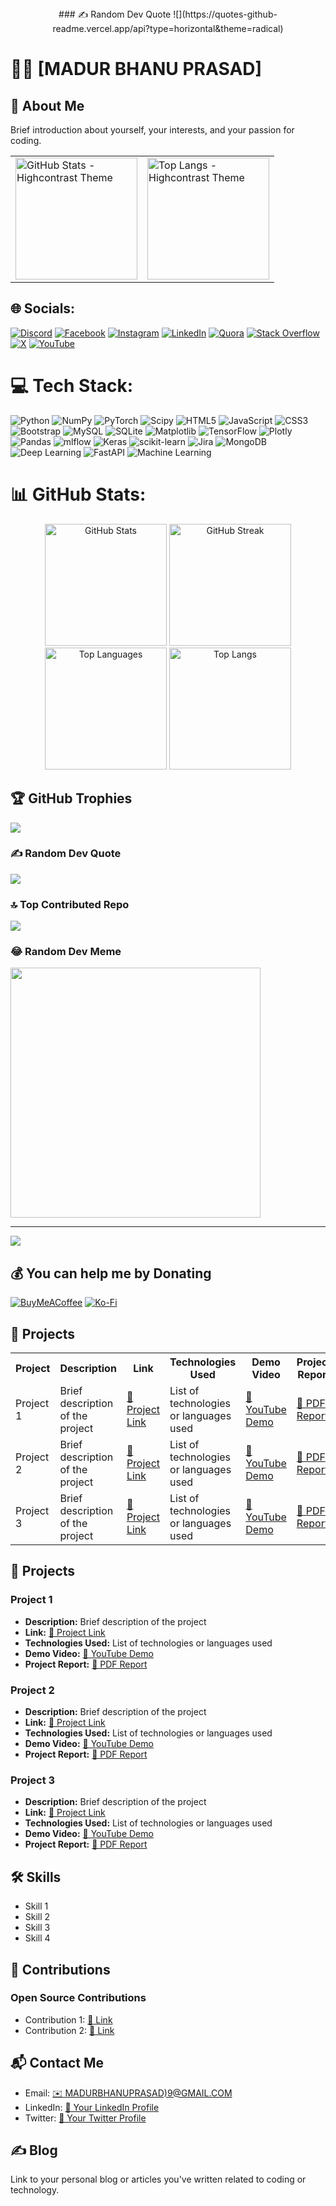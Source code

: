 <div align="center" style="width: 100%;">
  ### ✍️ Random Dev Quote
  ![](https://quotes-github-readme.vercel.app/api?type=horizontal&theme=radical)
</div>

# 👨‍💻 [MADUR BHANU PRASAD]

## 🌟 About Me
Brief introduction about yourself, your interests, and your passion for coding.
<table>
  <tr>
    <td>
      <img src="https://github-readme-stats.vercel.app/api?username=madurbhanuprasad&theme=highcontrast&show_icons=true" alt="GitHub Stats - Highcontrast Theme" height="195"/>
    </td>
    <td>
      <img src="https://github-readme-stats.vercel.app/api/top-langs/?username=madurbhanuprasad&theme=highcontrast&size_weight=0.5&count_weight=0.5" alt="Top Langs - Highcontrast Theme" height="195"/>
    </td>
  </tr>
</table>



## 🌐 Socials:
[![Discord](https://img.shields.io/badge/Discord-%237289DA.svg?logo=discord&logoColor=white)](https://discord.gg/madurbhanuprasad) [![Facebook](https://img.shields.io/badge/Facebook-%231877F2.svg?logo=Facebook&logoColor=white)](https://facebook.com/madurbhanuprasad) [![Instagram](https://img.shields.io/badge/Instagram-%23E4405F.svg?logo=Instagram&logoColor=white)](https://instagram.com/madurbhanuprasad) [![LinkedIn](https://img.shields.io/badge/LinkedIn-%230077B5.svg?logo=linkedin&logoColor=white)](https://linkedin.com/in/madurbhanuprasad) [![Quora](https://img.shields.io/badge/Quora-%23B92B27.svg?logo=Quora&logoColor=white)](https://quora.com/profile/madurbhanuprasad) [![Stack Overflow](https://img.shields.io/badge/-Stackoverflow-FE7A16?logo=stack-overflow&logoColor=white)](https://stackoverflow.com/users/madurbhanuprasad) [![X](https://img.shields.io/badge/X-black.svg?logo=X&logoColor=white)](https://x.com/madurbhanuprasad) [![YouTube](https://img.shields.io/badge/YouTube-%23FF0000.svg?logo=YouTube&logoColor=white)](https://youtube.com/@madurbhanuprasad) 

# 💻 Tech Stack:
![Python](https://img.shields.io/badge/python-3670A0?style=for-the-badge&logo=python&logoColor=ffdd54) ![NumPy](https://img.shields.io/badge/numpy-%23013243.svg?style=for-the-badge&logo=numpy&logoColor=white) ![PyTorch](https://img.shields.io/badge/PyTorch-%23EE4C2C.svg?style=for-the-badge&logo=PyTorch&logoColor=white) ![Scipy](https://img.shields.io/badge/SciPy-%230C55A5.svg?style=for-the-badge&logo=scipy&logoColor=%white) ![HTML5](https://img.shields.io/badge/html5-%23E34F26.svg?style=for-the-badge&logo=html5&logoColor=white) ![JavaScript](https://img.shields.io/badge/javascript-%23323330.svg?style=for-the-badge&logo=javascript&logoColor=%23F7DF1E) ![CSS3](https://img.shields.io/badge/css3-%231572B6.svg?style=for-the-badge&logo=css3&logoColor=white) ![Bootstrap](https://img.shields.io/badge/bootstrap-%238511FA.svg?style=for-the-badge&logo=bootstrap&logoColor=white) ![MySQL](https://img.shields.io/badge/mysql-4479A1.svg?style=for-the-badge&logo=mysql&logoColor=white) ![SQLite](https://img.shields.io/badge/sqlite-%2307405e.svg?style=for-the-badge&logo=sqlite&logoColor=white) ![Matplotlib](https://img.shields.io/badge/Matplotlib-%23ffffff.svg?style=for-the-badge&logo=Matplotlib&logoColor=black) ![TensorFlow](https://img.shields.io/badge/TensorFlow-%23FF6F00.svg?style=for-the-badge&logo=TensorFlow&logoColor=white) ![Plotly](https://img.shields.io/badge/Plotly-%233F4F75.svg?style=for-the-badge&logo=plotly&logoColor=white) ![Pandas](https://img.shields.io/badge/pandas-%23150458.svg?style=for-the-badge&logo=pandas&logoColor=white) ![mlflow](https://img.shields.io/badge/mlflow-%23d9ead3.svg?style=for-the-badge&logo=numpy&logoColor=blue) ![Keras](https://img.shields.io/badge/Keras-%23D00000.svg?style=for-the-badge&logo=Keras&logoColor=white) ![scikit-learn](https://img.shields.io/badge/scikit--learn-%23F7931E.svg?style=for-the-badge&logo=scikit-learn&logoColor=white) ![Jira](https://img.shields.io/badge/jira-%230A0FFF.svg?style=for-the-badge&logo=jira&logoColor=white) ![MongoDB](https://img.shields.io/badge/MongoDB-%234ea94b.svg?style=for-the-badge&logo=mongodb&logoColor=white)
![Deep Learning](https://img.shields.io/badge/Deep_Learning-%230A0FFF.svg?style=for-the-badge&logo=deeplearning&logoColor=white)
![FastAPI](https://img.shields.io/badge/FastAPI-%2300C4B4.svg?style=for-the-badge&logo=fastapi&logoColor=white)
![Machine Learning](https://img.shields.io/badge/Machine_Learning-%23FF6F00.svg?style=for-the-badge&logo=machinelearning&logoColor=white)


# 📊 GitHub Stats:
<div align="center">
  <img src="https://github-readme-stats.vercel.app/api?username=madurbhanuprasad&theme=dark&hide_border=false&include_all_commits=true&count_private=true" alt="GitHub Stats" height="195"/>
  <img src="https://github-readme-streak-stats.herokuapp.com/?user=madurbhanuprasad&theme=dark&hide_border=false" alt="GitHub Streak" height="195"/>
  <img src="https://github-readme-stats.vercel.app/api/top-langs/?username=madurbhanuprasad&theme=dark&hide_border=false&include_all_commits=true&count_private=true&layout=compact" alt="Top Languages" height="195"/>
  <img src="https://github-readme-stats.vercel.app/api/top-langs/?username=madurbhanuprasad&theme=dark&hide_border=false&size_weight=0.5&count_weight=0.5" alt="Top Langs" height="195"/>
</div>


## 🏆 GitHub Trophies
![](https://github-profile-trophy.vercel.app/?username=madurbhanuprasad&theme=juicyfresh&no-frame=false&no-bg=false&margin-w=4)

### ✍️ Random Dev Quote
![](https://quotes-github-readme.vercel.app/api?type=horizontal&theme=radical)

### 🔝 Top Contributed Repo
![](https://github-contributor-stats.vercel.app/api?username=madurbhanuprasad&limit=5&theme=dark&combine_all_yearly_contributions=true)

### 😂 Random Dev Meme
<img src='https://memer-new.vercel.app/' style="height: 400px;"/>

---
[![](https://visitcount.itsvg.in/api?id=madurbhanuprasad&icon=0&color=5)](https://visitcount.itsvg.in)

  ## 💰 You can help me by Donating
  [![BuyMeACoffee](https://img.shields.io/badge/Buy%20Me%20a%20Coffee-ffdd00?style=for-the-badge&logo=buy-me-a-coffee&logoColor=black)](https://buymeacoffee.com/madurbhanuprasad) [![Ko-Fi](https://img.shields.io/badge/Ko--fi-F16061?style=for-the-badge&logo=ko-fi&logoColor=white)](https://ko-fi.com/madurbhanuprasad) 

  
<!-- Proudly created with GPRM ( https://gprm.itsvg.in ) --> 

## 🚀 Projects

<table>
  <tr>
    <th>Project</th>
    <th>Description</th>
    <th>Link</th>
    <th>Technologies Used</th>
    <th>Demo Video</th>
    <th>Project Report</th>
  </tr>
  <tr>
    <td>Project 1</td>
    <td>Brief description of the project</td>
    <td><a href="link">🔗 Project Link</a></td>
    <td>List of technologies or languages used</td>
    <td><a href="video_link">🎥 YouTube Demo</a></td>
    <td><a href="report_link">📄 PDF Report</a></td>
  </tr>
  <tr>
    <td>Project 2</td>
    <td>Brief description of the project</td>
    <td><a href="link">🔗 Project Link</a></td>
    <td>List of technologies or languages used</td>
    <td><a href="video_link">🎥 YouTube Demo</a></td>
    <td><a href="report_link">📄 PDF Report</a></td>
  </tr>
  <tr>
    <td>Project 3</td>
    <td>Brief description of the project</td>
    <td><a href="link">🔗 Project Link</a></td>
    <td>List of technologies or languages used</td>
    <td><a href="video_link">🎥 YouTube Demo</a></td>
    <td><a href="report_link">📄 PDF Report</a></td>
  </tr>
</table>


## 🚀 Projects
### Project 1
- **Description:** Brief description of the project
- **Link:** [🔗 Project Link](link)
- **Technologies Used:** List of technologies or languages used
- **Demo Video:** [🎥 YouTube Demo](video_link)
- **Project Report:** [📄 PDF Report](report_link)

### Project 2
- **Description:** Brief description of the project
- **Link:** [🔗 Project Link](link)
- **Technologies Used:** List of technologies or languages used
- **Demo Video:** [🎥 YouTube Demo](video_link)
- **Project Report:** [📄 PDF Report](report_link)

### Project 3
- **Description:** Brief description of the project
- **Link:** [🔗 Project Link](link)
- **Technologies Used:** List of technologies or languages used
- **Demo Video:** [🎥 YouTube Demo](video_link)
- **Project Report:** [📄 PDF Report](report_link)

## 🛠️ Skills
- Skill 1
- Skill 2
- Skill 3
- Skill 4

## 🤝 Contributions
### Open Source Contributions
- Contribution 1: [🔗 Link](link)
- Contribution 2: [🔗 Link](link)

## 📬 Contact Me
- Email: [✉️ MADURBHANUPRASAD)9@GMAIL.COM](mailto:MADURBHANUPRASAD092GMAIL.COM)
- LinkedIn: [🔗 Your LinkedIn Profile](https://www.linkedin.com/in/bhanu-prasad-a158b22b1/)
- Twitter: [🔗 Your Twitter Profile](https://twitter.com/yourhandle)

## ✍️ Blog
Link to your personal blog or articles you've written related to coding or technology.

